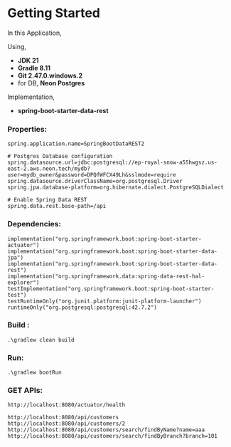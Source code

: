 # Getting Started

In this Application,

Using,
- **JDK 21**
- **Gradle 8.11**
- **Git 2.47.0.windows.2**
- for DB, **Neon Postgres**

Implementation,
- **spring-boot-starter-data-rest** 

### Properties:
```
spring.application.name=SpringBootDataREST2

# Postgres Database configuration
spring.datasource.url=jdbc:postgresql://ep-royal-snow-a55hwgsz.us-east-2.aws.neon.tech/mydb?user=mydb_owner&password=DPQfWFCX49Lh&sslmode=require
spring.datasource.driverClassName=org.postgresql.Driver
spring.jpa.database-platform=org.hibernate.dialect.PostgreSQLDialect

# Enable Spring Data REST
spring.data.rest.base-path=/api
```

### Dependencies:
```
implementation("org.springframework.boot:spring-boot-starter-actuator")
implementation("org.springframework.boot:spring-boot-starter-data-jpa")
implementation("org.springframework.boot:spring-boot-starter-data-rest")
implementation("org.springframework.data:spring-data-rest-hal-explorer")
testImplementation("org.springframework.boot:spring-boot-starter-test")
testRuntimeOnly("org.junit.platform:junit-platform-launcher")
runtimeOnly("org.postgresql:postgresql:42.7.2")
```

### Build :
```
.\gradlew clean build 
```

### Run:
```
.\gradlew bootRun
```


### GET APIs:
```
http://localhost:8080/actuator/health

http://localhost:8080/api/customers
http://localhost:8080/api/customers/2
http://localhost:8080/api/customers/search/findByName?name=aaa
http://localhost:8080/api/customers/search/findByBranch?branch=101
```
